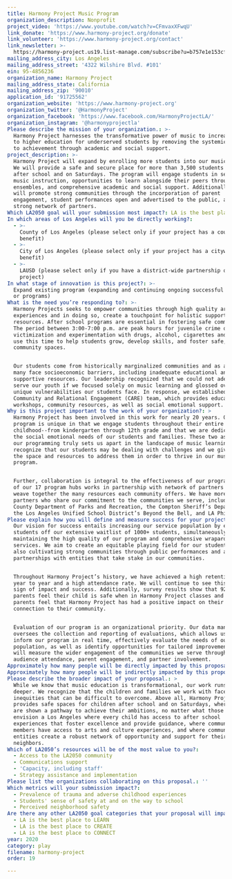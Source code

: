 ```yaml
---
title: Harmony Project Music Program
organization_description: Nonprofit
project_video: 'https://www.youtube.com/watch?v=CFmvaxXFwqU'
link_donate: 'https://www.harmony-project.org/donate'
link_volunteer: 'https://www.harmony-project.org/contact'
link_newsletter: >-
  https://harmony-project.us19.list-manage.com/subscribe?u=b757e1e153cfe4a66d615ec92&id=864c9a08ee
mailing_address_city: Los Angeles
mailing_address_street: '4322 Wilshire Blvd. #101'
ein: 95-4856236
organization_name: Harmony Project
mailing_address_state: California
mailing_address_zip: '90010'
application_id: '91725562'
organization_website: 'https://www.harmony-project.org'
organization_twitter: '@HarmonyProject'
organization_facebook: 'https://www.facebook.com/HarmonyProjectLA/'
organization_instagram: '@harmonyprojectla'
Please describe the mission of your organization.: >-
  Harmony Project harnesses the transformative power of music to increase access
  to higher education for underserved students by removing the systemic barriers
  to achievement through academic and social support.
project_description: >-
  Harmony Project will expand by enrolling more students into our music program.
  We will provide a safe and secure place for more than 3,500 students to go
  after school and on Saturdays. The program will engage students in sequential
  music instruction, opportunities to learn alongside their peers through
  ensembles, and comprehensive academic and social support. Additionally, we
  will promote strong communities through the incorporation of parent
  engagement, student performances open and advertised to the public, and a
  strong network of partners.
Which LA2050 goal will your submission most impact?: LA is the best place to PLAY
In which areas of Los Angeles will you be directly working?:
  - >-
    County of Los Angeles (please select only if your project has a countywide
    benefit)
  - >-
    City of Los Angeles (please select only if your project has a citywide
    benefit)
  - >-
    LAUSD (please select only if you have a district-wide partnership or
    project)
In what stage of innovation is this project?: >-
  Expand existing program (expanding and continuing ongoing successful projects
  or programs)
What is the need you’re responding to?: >-
  Harmony Projects seeks to empower communities through high quality arts
  experiences and in doing so, create a touchpoint for holistic support and
  resources. After school programs are essential in fostering safe communities.
  The period between 3:00-7:00 p.m. are peak hours for juvenile crime or
  victimization and experimentation with drugs, alcohol, cigarettes and sex. We
  use this time to help students grow, develop skills, and foster safe, positive
  community spaces.


  Our students come from historically marginalized communities and as a result,
  many face socioeconomic barriers, including inadequate educational and
  supportive resources. Our leadership recognized that we could not adequately
  serve our youth if we focused solely on music learning and glossed over the
  unique vulnerabilities our students face. In response, we established the
  Community and Relational Engagement (CARE) team, which provides educational
  workshops, community resources, as well as social emotional support.
Why is this project important to the work of your organization?: >
  Harmony Project has been involved in this work for nearly 20 years. Our
  program is unique in that we engage students throughout their entire
  childhood--from kindergarten through 12th grade and that we are dedicated to
  the social emotional needs of our students and families. These two aspects of
  our programming truly sets us apart in the landscape of music learning. We
  recognize that our students may be dealing with challenges and we give them
  the space and resources to address them in order to thrive in our music
  program.


  Further, collaboration is integral to the effectiveness of our program. Each
  of our 17 program hubs works in partnership with network of partners and we
  weave together the many resources each community offers. We have more than 50
  partners who share our commitment to the communities we serve, including LA
  County Department of Parks and Recreation, the Compton Sheriff’s Department,
  the Los Angeles Unified School District’s Beyond the Bell, and LA Phil.
Please explain how you will define and measure success for your project.: >
  Our vision for success entails increasing our service population by enrolling
  students off our extensive waitlist of 1000+ students, simultaneously
  maintaining the high quality of our program and comprehensive wraparound
  services. We aim to create an equitable playing field for our students while
  also cultivating strong communities through public performances and activating
  partnerships with entities that take stake in our communities.


  Throughout Harmony Project’s history, we have achieved a high retention rate
  year to year and a high attendance rate. We will continue to see this as a
  sign of impact and success. Additionally, survey results show that 92% of
  parents feel their child is safe when in Harmony Project classes and 87% of
  parents feel that Harmony Project has had a positive impact on their
  connection to their community. 


  Evaluation of our program is an organizational priority. Our data manager
  oversees the collection and reporting of evaluations, which allows us to
  inform our program in real time, effectively evaluate the needs of our
  population, as well as identify opportunities for tailored improvement. We
  will measure the wider engagement of the communities we serve through 
  audience attendance, parent engagement, and partner involvement. 
Approximately how many people will be directly impacted by this proposal?: '3500'
Approximately how many people will be indirectly impacted by this proposal?: '7000'
Please describe the broader impact of your proposal.: >
  While we know that music education is transformational, our work runs much
  deeper. We recognize that the children and families we work with face systemic
  inequities that can be difficult to overcome. Above all, Harmony Project
  provides safe spaces for children after school and on Saturdays, where they
  are shown a pathway to achieve their ambitions, no matter what those are. We
  envision a Los Angeles where every child has access to after school
  experiences that foster excellence and provide guidance, where community
  members have access to arts and culture experiences, and where community
  entities create a robust network of opportunity and support for their
  neighbors.
Which of LA2050’s resources will be of the most value to you?:
  - Access to the LA2050 community
  - Communications support
  - 'Capacity, including staff'
  - Strategy assistance and implementation
Please list the organizations collaborating on this proposal.: ''
Which metrics will your submission impact?:
  - Prevalence of trauma and adverse childhood experiences
  - Students' sense of safety at and on the way to school
  - Perceived neighborhood safety
Are there any other LA2050 goal categories that your proposal will impact?:
  - LA is the best place to LEARN
  - LA is the best place to CREATE
  - LA is the best place to CONNECT
year: 2020
category: play
filename: harmony-project
order: 19

---
```

